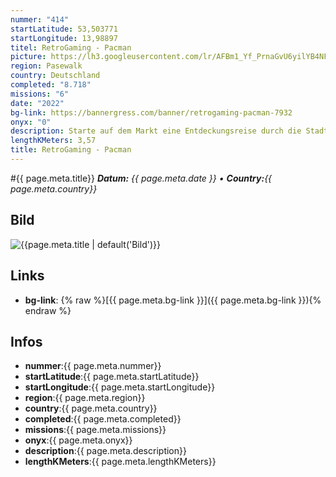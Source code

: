 ```yaml
---
nummer: "414"
startLatitude: 53,503771
startLongitude: 13,98897
titel: RetroGaming - Pacman
picture: https://lh3.googleusercontent.com/lr/AFBm1_Yf_PrnaGvU6yilYB4NFxHiByDFimKy2v24EjzpQpFB3W94f2bw6hY97TCvIT99i9cBHxwTNEkQ0mWKmohTkMrUspfyWj3oAZOx_4KlS3NhO9SjzdxKDGWTalFPXK8Z6qlWPur175wfTk0eaYi2dBVOoHPc4HJZWzrEm-_hEWCbbvR7-lpS6ytu3zXReyoFUIkhGERk6pO7nOTXEsUOONo62GXp7QDri5GywqaNkIyaAYFIxgwBQ2LunTWFp8qdhteFuaisEMlN-bSaB7NT_wPAE1ypCe1dfbh-ljiFPipFQ2Ha48dpZGJmnrTTzcqiiKl9YJzyaomD6lXcwZTcM4-k6NOli-cNTXOUdRSeAvC6AHl_kE84mEkhlxrWg8sc5bnr3Hl6E2pmrOyMm1emRqgLNGKsA2FQeBFwbYGjtY2BGALEfP5U8PO-KpUmexrgvnzkbkNgXrJ2KcJ6h8k_3sYfOpFdmU64A2A2rsqI3yIPLrTDrilFvjHPe_1tA8yR9hLpqSTMSUm681N-Znc5cMPFAFJLt24Aes7lu8O7zNKnlS9kCiuSCcNE-UEeHsDPP9CDuGi_3ru5ZnLRVxrIfTe9EbsCzFZTFBIt19LXsB3O0wsnW9jQk0raa5SlKcVpwIdt5_tgTyulzD2t-kV7NSUHty7KQtOYmt0bo0r2GqriCYBLprL37UUB-jaHB45BQTaSkuuYae7BcuOa7PqJ8wnPgWehZ7f_NGaOvrkIWXzU_9iWDtHbn7GKLFL2Sp6p2RlZPRb1y1n5LtvEV13nP7sRNFeISrshFe850htY4rN12_0AlZeM7k2lhlbHKRcdw00t1yOKt8wh_6pVrPR9zjmtAngsn_EbkEou-xCje2h70aWs2asUd8P4Rw5WtxBqt7DkA25x
region: Pasewalk
country: Deutschland
completed: "8.718"
missions: "6"
date: "2022"
bg-link: https://bannergress.com/banner/retrogaming-pacman-7932
onyx: "0"
description: Starte auf dem Markt eine Entdeckungsreise durch die Stadt Pasewalk und entdecke dabei die Sehenswürdigkeiten der Stadt
lengthKMeters: 3,57
title: RetroGaming - Pacman
---
```


#{{ page.meta.title}}
_**Datum:** {{ page.meta.date }} • **Country:**{{ page.meta.country}}_

## Bild
![{{page.meta.title | default('Bild')}}]({{page.meta.picture}})

## Links
- **bg-link**: {% raw %}[{{ page.meta.bg-link }}]({{ page.meta.bg-link }}){% endraw %}

## Infos
- **nummer**:{{ page.meta.nummer}}
- **startLatitude**:{{ page.meta.startLatitude}}
- **startLongitude**:{{ page.meta.startLongitude}}
- **region**:{{ page.meta.region}}
- **country**:{{ page.meta.country}}
- **completed**:{{ page.meta.completed}}
- **missions**:{{ page.meta.missions}}
- **onyx**:{{ page.meta.onyx}}
- **description**:{{ page.meta.description}}
- **lengthKMeters**:{{ page.meta.lengthKMeters}}


